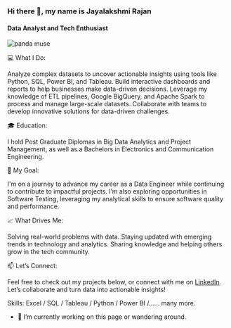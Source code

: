 ### Hi there 👋, my name is Jayalakshmi Rajan
#### Data Analyst and Tech Enthusiast
![panda muse](https://github.com/user-attachments/assets/783d9da3-e69d-409a-9c12-16de19853faf)


💻 What I Do:

Analyze complex datasets to uncover actionable insights using tools like Python, SQL, Power BI, and Tableau.
Build interactive dashboards and reports to help businesses make data-driven decisions.
Leverage my knowledge of ETL pipelines, Google BigQuery, and Apache Spark to process and manage large-scale datasets.
Collaborate with teams to develop innovative solutions for data-driven challenges.

🎓 Education:

I hold Post Graduate Diplomas in Big Data Analytics and Project Management, as well as a Bachelors in Electronics and 
Communication Engineering.

🌟 My Goal:

I'm on a journey to advance my career as a Data Engineer while continuing to contribute to impactful projects. I’m also exploring opportunities in Software Testing, leveraging my analytical skills to ensure software quality and performance.

📈 What Drives Me:

Solving real-world problems with data.
Staying updated with emerging trends in technology and analytics.
Sharing knowledge and helping others grow in the tech community.

📫 Let’s Connect:

Feel free to check out my projects below, or connect with me on [LinkedIn](https://www.linkedin.com/in/jayalakshmi-rajan/). Let’s collaborate and turn data into actionable insights!

Skills: Excel / SQL / Tableau / Python / Power BI /...... many more. 

- 🔭 I’m currently working on this page or wandering around. 




